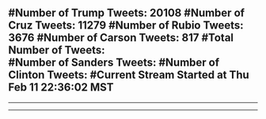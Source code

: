 #Number of Trump Tweets: 20108
#Number of Cruz Tweets: 11279
#Number of Rubio Tweets: 3676
#Number of Carson Tweets: 817
#Total Number of Tweets:  
#Number of Sanders Tweets: 
#Number of Clinton Tweets: 
#Current Stream Started at Thu Feb 11 22:36:02 MST
---
---
---
